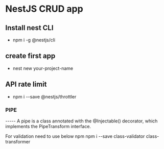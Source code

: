 # NestJS CRUD app

## Install nest CLI

- npm i -g @nestjs/cli

## create first app

- nest new your-project-name

## API rate limit

- npm i --save @nestjs/throttler

### PIPE

----- A pipe is a class annotated with the @Injectable() decorator, which implements the PipeTransform interface.

For validation need to use below npm
npm i --save class-validator class-transformer
